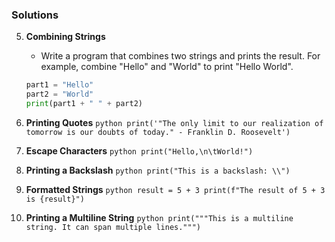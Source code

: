 ### Solutions
5. **Combining Strings**
    - Write a program that combines two strings and prints the result. For example, combine "Hello" and "World" to print "Hello World".
    ```python
    part1 = "Hello"
    part2 = "World"
    print(part1 + " " + part2)

6. **Printing Quotes**
        ```python
        print('"The only limit to our realization of tomorrow is our doubts of today." - Franklin D. Roosevelt')
        ```

7. **Escape Characters**
        ```python
        print("Hello,\n\tWorld!")
        ```

8. **Printing a Backslash**
        ```python
        print("This is a backslash: \\")
        ```

9. **Formatted Strings**
        ```python
        result = 5 + 3
        print(f"The result of 5 + 3 is {result}")
        ```

10. **Printing a Multiline String**
        ```python
        print("""This is a multiline string.
        It can span multiple lines.""")
        ```
